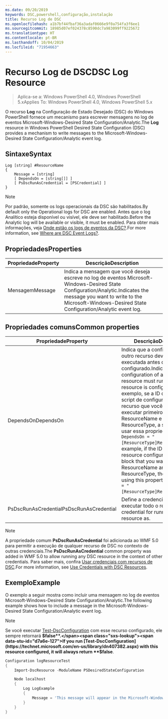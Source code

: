 ```yaml
---
ms.date: 09/20/2019
keywords: DSC,powershell,configuração,instalação
title: Recurso Log de DSC
ms.openlocfilehash: a1b7bf44fbaf36a3adaf0666e9f0a754fa3f6ee1
ms.sourcegitcommit: 18985d07ef024378c8590dc7a983099ff9225672
ms.translationtype: HT
ms.contentlocale: pt-BR
ms.lasthandoff: 10/04/2019
ms.locfileid: "71954663"
---
```

# <a name="dsc-log-resource"></a><span data-ttu-id="d7a6e-103">Recurso Log de DSC</span><span class="sxs-lookup"><span data-stu-id="d7a6e-103">DSC Log Resource</span></span>

> <span data-ttu-id="d7a6e-104">Aplica-se a: Windows PowerShell 4.0, Windows PowerShell 5.x</span><span class="sxs-lookup"><span data-stu-id="d7a6e-104">Applies To: Windows PowerShell 4.0, Windows PowerShell 5.x</span></span>

<span data-ttu-id="d7a6e-105">O recurso **Log** na Configuração de Estado Desejado (DSC) do Windows PowerShell fornece um mecanismo para escrever mensagens no log de eventos Microsoft-Windows-Desired State Configuration/Analytic.</span><span class="sxs-lookup"><span data-stu-id="d7a6e-105">The **Log** resource in Windows PowerShell Desired State Configuration (DSC) provides a mechanism to write messages to the Microsoft-Windows-Desired State Configuration/Analytic event log.</span></span>

## <a name="syntax"></a><span data-ttu-id="d7a6e-106">Sintaxe</span><span class="sxs-lookup"><span data-stu-id="d7a6e-106">Syntax</span></span>

```Syntax
Log [string] #ResourceName
{
    Message = [string]
    [ DependsOn = [string[]] ]
    [ PsDscRunAsCredential = [PSCredential] ]
}
```

> [!NOTE]
> <span data-ttu-id="d7a6e-107">Por padrão, somente os logs operacionais da DSC são habilitados.</span><span class="sxs-lookup"><span data-stu-id="d7a6e-107">By default only the Operational logs for DSC are enabled.</span></span> <span data-ttu-id="d7a6e-108">Antes que o log Analítico esteja disponível ou visível, ele deve ser habilitado.</span><span class="sxs-lookup"><span data-stu-id="d7a6e-108">Before the Analytic log will be available or visible, it must be enabled.</span></span> <span data-ttu-id="d7a6e-109">Para obter mais informações, veja [Onde estão os logs de eventos da DSC?](../../../troubleshooting/troubleshooting.md#where-are-dsc-event-logs).</span><span class="sxs-lookup"><span data-stu-id="d7a6e-109">For more information, see [Where are DSC Event Logs?](../../../troubleshooting/troubleshooting.md#where-are-dsc-event-logs).</span></span>

## <a name="properties"></a><span data-ttu-id="d7a6e-110">Propriedades</span><span class="sxs-lookup"><span data-stu-id="d7a6e-110">Properties</span></span>

|<span data-ttu-id="d7a6e-111">Propriedade</span><span class="sxs-lookup"><span data-stu-id="d7a6e-111">Property</span></span> |<span data-ttu-id="d7a6e-112">Descrição</span><span class="sxs-lookup"><span data-stu-id="d7a6e-112">Description</span></span> |
|---|---|
|<span data-ttu-id="d7a6e-113">Mensagem</span><span class="sxs-lookup"><span data-stu-id="d7a6e-113">Message</span></span> |<span data-ttu-id="d7a6e-114">Indica a mensagem que você deseja escreve no log de eventos Microsoft-Windows-Desired State Configuration/Analytic.</span><span class="sxs-lookup"><span data-stu-id="d7a6e-114">Indicates the message you want to write to the Microsoft-Windows-Desired State Configuration/Analytic event log.</span></span> |

## <a name="common-properties"></a><span data-ttu-id="d7a6e-115">Propriedades comuns</span><span class="sxs-lookup"><span data-stu-id="d7a6e-115">Common properties</span></span>

|<span data-ttu-id="d7a6e-116">Propriedade</span><span class="sxs-lookup"><span data-stu-id="d7a6e-116">Property</span></span> |<span data-ttu-id="d7a6e-117">Descrição</span><span class="sxs-lookup"><span data-stu-id="d7a6e-117">Description</span></span> |
|---|---|
|<span data-ttu-id="d7a6e-118">DependsOn</span><span class="sxs-lookup"><span data-stu-id="d7a6e-118">DependsOn</span></span> |<span data-ttu-id="d7a6e-119">Indica que a configuração de outro recurso deve ser executada antes de ele ser configurado.</span><span class="sxs-lookup"><span data-stu-id="d7a6e-119">Indicates that the configuration of another resource must run before this resource is configured.</span></span> <span data-ttu-id="d7a6e-120">Por exemplo, se a ID do bloco de script de configuração do recurso que você deseja executar primeiro for ResourceName e seu tipo for ResourceType, a sintaxe para usar essa propriedade será `DependsOn = "[ResourceType]ResourceName"`.</span><span class="sxs-lookup"><span data-stu-id="d7a6e-120">For example, if the ID of the resource configuration script block that you want to run first is ResourceName and its type is ResourceType, the syntax for using this property is `DependsOn = "[ResourceType]ResourceName"`.</span></span> |
|<span data-ttu-id="d7a6e-121">PsDscRunAsCredential</span><span class="sxs-lookup"><span data-stu-id="d7a6e-121">PsDscRunAsCredential</span></span> |<span data-ttu-id="d7a6e-122">Define a credencial para executar todo o recurso.</span><span class="sxs-lookup"><span data-stu-id="d7a6e-122">Sets the credential for running the entire resource as.</span></span> |

> [!NOTE]
> <span data-ttu-id="d7a6e-123">A propriedade comum **PsDscRunAsCredential** foi adicionada ao WMF 5.0 para permitir a execução de qualquer recurso de DSC no contexto de outras credenciais.</span><span class="sxs-lookup"><span data-stu-id="d7a6e-123">The **PsDscRunAsCredential** common property was added in WMF 5.0 to allow running any DSC resource in the context of other credentials.</span></span> <span data-ttu-id="d7a6e-124">Para saber mais, confira [Usar credenciais com recursos de DSC](../../../configurations/runasuser.md).</span><span class="sxs-lookup"><span data-stu-id="d7a6e-124">For more information, see [Use Credentials with DSC Resources](../../../configurations/runasuser.md).</span></span>

## <a name="example"></a><span data-ttu-id="d7a6e-125">Exemplo</span><span class="sxs-lookup"><span data-stu-id="d7a6e-125">Example</span></span>

<span data-ttu-id="d7a6e-126">O exemplo a seguir mostra como incluir uma mensagem no log de eventos Microsoft-Windows-Desired State Configuration/Analytic.</span><span class="sxs-lookup"><span data-stu-id="d7a6e-126">The following example shows how to include a message in the Microsoft-Windows-Desired State Configuration/Analytic event log.</span></span>

> [!NOTE]
> <span data-ttu-id="d7a6e-127">Se você executar [Test-DscConfiguration](https://technet.microsoft.com/en-us/library/dn407382.aspx) com esse recurso configurado, ele sempre retornará **$false**.</span><span class="sxs-lookup"><span data-stu-id="d7a6e-127">If you run [Test-DscConfiguration](https://technet.microsoft.com/en-us/library/dn407382.aspx) with this resource configured, it will always return **$false**.</span></span>

```powershell
Configuration logResourceTest
{
    Import-DscResource -ModuleName PSDesiredStateConfiguration

    Node localhost
    {
        Log LogExample
        {
            Message = 'This message will appear in the Microsoft-Windows-Desired State Configuration/Analytic event log.'
        }
    }
}
```